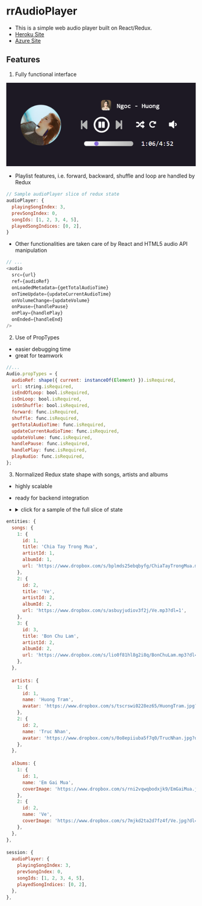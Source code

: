 
# rrAudioPlayer
+ This is a simple web audio player built on React/Redux.
+ [Heroku Site](https://rr-audio-player.herokuapp.com/#/)
+ [Azure Site](https://rraudioplayer.azurewebsites.net/#/)

## Features
1. Fully functional interface  
  
  ![alt text](./sample.png "sample")
  + Playlist features, i.e. forward, backward, shuffle and loop are handled by Redux  
  
  ```javascript
  // Sample audioPlayer slice of redux state
  audioPlayer: {
    playingSongIndex: 3,
    prevSongIndex: 0,
    songIds: [1, 2, 3, 4, 5],
    playedSongIndices: [0, 2],
  }
  ```
  
  + Other functionalities are taken care of by React and HTML5 audio API manipulation  
  
  ```javascript
  // ...
  <audio
    src={url}
    ref={audioRef}
    onLoadedMetadata={getTotalAudioTime}
    onTimeUpdate={updateCurrentAudioTime}
    onVolumeChange={updateVolume}
    onPause={handlePause}
    onPlay={handlePlay}
    onEnded={handleEnd}
  />
  ```  
  
2. Use of PropTypes
  + easier debugging time
  + great for teamwork
  
  ```javascript
  //...
  Audio.propTypes = {
    audioRef: shape({ current: instanceOf(Element) }).isRequired,
    url: string.isRequired,
    isEndOfLoop: bool.isRequired,
    isOnLoop: bool.isRequired,
    isOnShuffle: bool.isRequired,
    forward: func.isRequired,
    shuffle: func.isRequired,
    getTotalAudioTime: func.isRequired,
    updateCurrentAudioTime: func.isRequired,
    updateVolume: func.isRequired,
    handlePause: func.isRequired,
    handlePlay: func.isRequired,
    playAudio: func.isRequired,
  };
  ```
  
3. Normalized Redux state shape with songs, artists and albums
  + highly scalable
  + ready for backend integration  
  
  + <details><summary>click for a sample of the full slice of state</summary>
  <p>  
    
  ```javascript
  entities: {
    songs: {
      1: {
        id: 1,
        title: 'Chia Tay Trong Mua',
        artistId: 1,
        albumId: 1,
        url: 'https://www.dropbox.com/s/bplmds25ebqbyfg/ChiaTayTrongMua.mp3?dl=1',
      },
      2: {
        id: 2,
        title: 'Ve',
        artistId: 2,
        albumId: 2,
        url: 'https://www.dropbox.com/s/asbuyjudiov3f2j/Ve.mp3?dl=1',
      },
      3: {
        id: 3,
        title: 'Bon Chu Lam',
        artistId: 2,
        albumId: 2,
        url: 'https://www.dropbox.com/s/lio0f81hl8g2i8q/BonChuLam.mp3?dl=1',
      },
    },
    
    artists: {
      1: {
        id: 1,
        name: 'Huong Tram',
        avatar: 'https://www.dropbox.com/s/tscrswi0228ez65/HuongTram.jpg?dl=1',
      },
      2: {
        id: 2,
        name: 'Truc Nhan',
        avatar: 'https://www.dropbox.com/s/0o8epiiuba5f7q0/TrucNhan.jpg?dl=1',
      },
    },
    
    albums: {
      1: {
        id: 1,
        name: 'Em Gai Mua',
        coverImage: 'https://www.dropbox.com/s/rni2vqwqbodxjk9/EmGaiMua.jpg?dl=1',
      },
      2: {
        id: 2,
        name: 'Ve',
        coverImage: 'https://www.dropbox.com/s/7mjkd2ta2d7fz4f/Ve.jpg?dl=1',
      },
    },
  },
  
  session: {
    audioPlayer: {
      playingSongIndex: 3,
      prevSongIndex: 0,
      songIds: [1, 2, 3, 4, 5],
      playedSongIndices: [0, 2],
    },
  },
  ```
  </p>
  </details>
